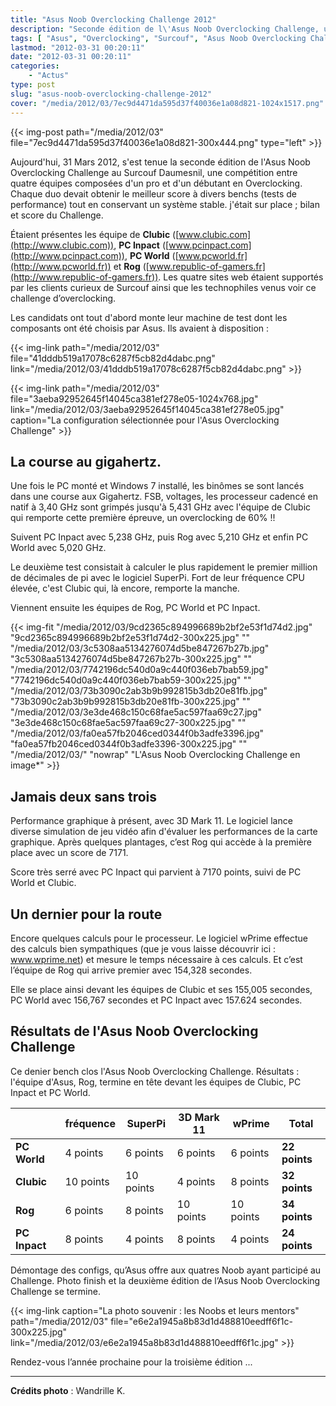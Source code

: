 ```yaml
---
title: "Asus Noob Overclocking Challenge 2012"
description: "Seconde édition de l\'Asus Noob Overclocking Challenge, une compétition entre quatre équipes composées d\'un pro et d\'un débutant en Overclocking."
tags: [ "Asus", "Overclocking", "Surcouf", "Asus Noob Overclocking Challenge" ]
lastmod: "2012-03-31 00:20:11"
date: "2012-03-31 00:20:11"
categories:
    - "Actus"
type: post
slug: "asus-noob-overclocking-challenge-2012"
cover: "/media/2012/03/7ec9d4471da595d37f40036e1a08d821-1024x1517.png"
---
```


{{< img-post path="/media/2012/03" file="7ec9d4471da595d37f40036e1a08d821-300x444.png" type="left" >}}

Aujourd'hui, 31 Mars 2012, s'est tenue la seconde édition de l'Asus Noob Overclocking Challenge au Surcouf Daumesnil, une compétition entre quatre équipes composées d'un pro et d'un débutant en Overclocking. Chaque duo devait obtenir le meilleur score à divers benchs (tests de performance) tout en conservant un système stable. j'était sur place ; bilan et score du Challenge.

<!--more-->

Étaient présentes les équipe de **Clubic** ([www.clubic.com](http://www.clubic.com)), **PC Inpact** ([www.pcinpact.com](http://www.pcinpact.com)), **PC World** ([www.pcworld.fr](http://www.pcworld.fr)) et **Rog** ([www.republic-of-gamers.fr](http://www.republic-of-gamers.fr)). Les quatre sites web étaient supportés par les clients curieux de Surcouf ainsi que les technophiles venus voir ce challenge d’overclocking.

Les candidats ont tout d'abord monte leur machine de test dont les composants ont été choisis par Asus. Ils avaient à disposition :

{{< img-link path="/media/2012/03" file="41dddb519a17078c6287f5cb82d4dabc.png" link="/media/2012/03/41dddb519a17078c6287f5cb82d4dabc.png" >}}

{{< img-link path="/media/2012/03" file="3aeba92952645f14045ca381ef278e05-1024x768.jpg" link="/media/2012/03/3aeba92952645f14045ca381ef278e05.jpg" caption="La configuration sélectionnée pour l'Asus Overclocking Challenge" >}}

## La course au gigahertz.

Une fois le PC monté et Windows 7 installé, les binômes se sont lancés dans une course aux Gigahertz. FSB, voltages, les processeur cadencé en natif à 3,40 GHz sont grimpés jusqu'à 5,431 GHz avec l'équipe de Clubic qui remporte cette première épreuve, un overclocking de 60% !!

Suivent PC Inpact avec 5,238 GHz, puis Rog avec 5,210 GHz et enfin PC World avec 5,020 GHz.

Le deuxième test consistait à calculer le plus rapidement le premier million de décimales de pi avec le logiciel SuperPi. Fort de leur fréquence CPU élevée, c'est Clubic qui, là encore, remporte la manche.

Viennent ensuite les équipes de Rog, PC World et PC Inpact.

{{< img-fit
    "/media/2012/03/9cd2365c894996689b2bf2e53f1d74d2.jpg" "9cd2365c894996689b2bf2e53f1d74d2-300x225.jpg" ""
    "/media/2012/03/3c5308aa5134276074d5be847267b27b.jpg" "3c5308aa5134276074d5be847267b27b-300x225.jpg" ""
    "/media/2012/03/7742196dc540d0a9c440f036eb7bab59.jpg" "7742196dc540d0a9c440f036eb7bab59-300x225.jpg" ""
    "/media/2012/03/73b3090c2ab3b9b992815b3db20e81fb.jpg" "73b3090c2ab3b9b992815b3db20e81fb-300x225.jpg" ""
    "/media/2012/03/3e3de468c150c68fae5ac597faa69c27.jpg" "3e3de468c150c68fae5ac597faa69c27-300x225.jpg" ""
    "/media/2012/03/fa0ea57fb2046ced0344f0b3adfe3396.jpg" "fa0ea57fb2046ced0344f0b3adfe3396-300x225.jpg" ""
    "/media/2012/03/" "nowrap" "L'Asus Noob Overclocking Challenge en image*" >}}

## Jamais deux sans trois

Performance graphique à présent, avec 3D Mark 11. Le logiciel lance diverse simulation de jeu vidéo afin d'évaluer les performances de la carte graphique. Après quelques plantages, c’est Rog qui accède à la première place avec un score de 7171.

Score très serré avec PC Inpact qui parvient à 7170 points, suivi de PC World et Clubic.

## Un dernier pour la route

Encore quelques calculs pour le processeur. Le logiciel wPrime effectue des calculs bien sympathiques (que je vous laisse découvrir ici : www.wprime.net) et mesure le temps nécessaire à ces calculs. Et c’est l’équipe de Rog qui arrive premier avec 154,328 secondes.

Elle se place ainsi devant les équipes de Clubic et ses 155,005 secondes, PC World avec 156,767 secondes et PC Inpact avec 157.624 secondes.

## Résultats de l'Asus Noob Overclocking Challenge

Ce denier bench clos l'Asus Noob Overclocking Challenge. Résultats : l'équipe d'Asus, Rog, termine en tête devant les équipes de Clubic, PC Inpact et PC World.

|               | fréquence | SuperPi   | 3D Mark 11 | wPrime    | Total         |
| ------------- | --------- | --------- | ---------- | --------- | ------------- |
| **PC World**  | 4 points  | 6 points  | 6 points   | 6 points  | **22 points** |
| **Clubic**    | 10 points | 10 points | 4 points   | 8 points  | **32 points** |
| **Rog**       | 6 points  | 8 points  | 10 points  | 10 points | **34 points** |
| **PC Inpact** | 8 points  | 4 points  | 8 points   | 4 points  | **24 points** |

Démontage des configs, qu’Asus offre aux quatres Noob ayant participé au Challenge. Photo finish et la deuxième édition de l’Asus Noob Overclocking Challenge se termine.

{{< img-link caption="La photo souvenir : les Noobs et leurs mentors" path="/media/2012/03" file="e6e2a1945a8b83d1d488810eedff6f1c-300x225.jpg" link="/media/2012/03/e6e2a1945a8b83d1d488810eedff6f1c.jpg" >}}

Rendez-vous l’année prochaine pour la troisième édition ...

---

**Crédits photo** : Wandrille K.
